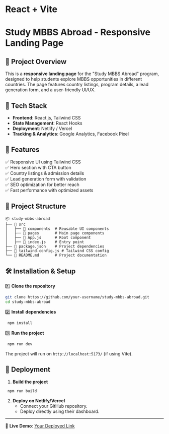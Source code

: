 # React + Vite

# Study MBBS Abroad - Responsive Landing Page

## 🏥 Project Overview
This is a **responsive landing page** for the "Study MBBS Abroad" program, designed to help students explore MBBS opportunities in different countries. The page features country listings, program details, a lead generation form, and a user-friendly UI/UX.

## 🚀 Tech Stack
- **Frontend**: React.js, Tailwind CSS
- **State Management**: React Hooks
- **Deployment**: Netlify / Vercel
- **Tracking & Analytics**: Google Analytics, Facebook Pixel

## 🎨 Features
✅ Responsive UI using Tailwind CSS  
✅ Hero section with CTA button  
✅ Country listings & admission details  
✅ Lead generation form with validation  
✅ SEO optimization for better reach  
✅ Fast performance with optimized assets  

## 📂 Project Structure
```
📦 study-mbbs-abroad
├── 📁 src
│   ├── 📁 components  # Reusable UI components
│   ├── 📁 pages       # Main page components
│   ├── 📄 App.js      # Root component
│   ├── 📄 index.js    # Entry point
├── 📄 package.json    # Project dependencies
├── 📄 tailwind.config.js # Tailwind CSS config
└── 📄 README.md       # Project documentation
```

## 🛠 Installation & Setup
1️⃣ **Clone the repository**
```sh
git clone https://github.com/your-username/study-mbbs-abroad.git
cd study-mbbs-abroad
```
2️⃣ **Install dependencies**
```sh
 npm install
```
3️⃣ **Run the project**
```sh
 npm run dev
```
The project will run on `http://localhost:5173/` (if using Vite).

## 🚀 Deployment
1. **Build the project**
```sh
 npm run build
```
2. **Deploy on Netlify/Vercel**
   - Connect your GitHub repository.
   - Deploy directly using their dashboard.

---
🔗 **Live Demo**: [Your Deployed Link](#)
